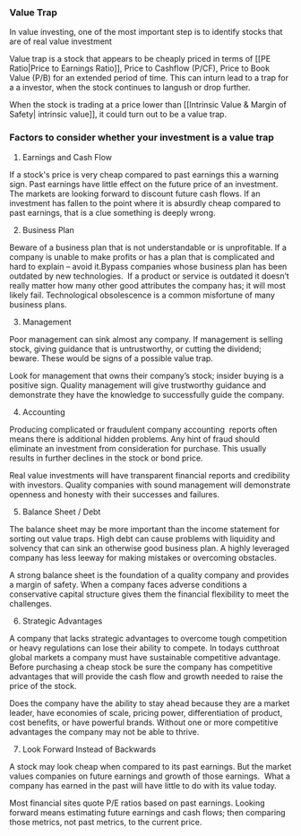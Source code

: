 ### Value Trap 
In value investing, one of the most important step is to identify stocks that are of real value investment

Value trap is a stock that appears to be cheaply priced in terms of [[PE Ratio|Price to Earnings Ratio]], Price to Cashflow (P/CF), Price to Book Value (P/B) for an extended period of time. This can inturn lead to a trap for a a investor, when the stock continues to langush or drop further.

When the stock is trading at a price lower than [[Intrinsic Value & Margin of Safety| intrinsic value]], it could turn out to be a value trap.   

### Factors to consider whether your investment is a value trap

1. Earnings and Cash Flow 

 If a stock's price is very cheap compared to past earnings this a warning sign. Past earnings have little effect on the future price of an investment. The markets are looking forward to discount future cash flows. If an investment has fallen to the point where it is absurdly cheap compared to past earnings, that is a clue something is deeply wrong.
 
 2. Business Plan

Beware of a business plan that is not understandable or is unprofitable. If a company is unable to make profits or has a plan that is complicated and hard to explain – avoid it.Bypass companies whose business plan has been outdated by new technologies.  If a product or service is outdated it doesn’t really matter how many other good attributes the company has; it will most likely fail. Technological obsolescence is a common misfortune of many business plans.

3. Management

Poor management can sink almost any company. If management is selling stock, giving guidance that is untrustworthy, or cutting the dividend; beware. These would be signs of a possible value trap.

Look for management that owns their company’s stock; insider buying is a positive sign. Quality management will give trustworthy guidance and demonstrate they have the knowledge to successfully guide the company.

4. Accounting

Producing complicated or fraudulent company accounting  reports often means there is additional hidden problems. Any hint of fraud should eliminate an investment from consideration for purchase. This usually results in further declines in the stock or bond price.

Real value investments will have transparent financial reports and credibility with investors. Quality companies with sound management will demonstrate openness and honesty with their successes and failures.

5. Balance Sheet / Debt

The balance sheet may be more important than the income statement for sorting out value traps. High debt can cause problems with liquidity and solvency that can sink an otherwise good business plan. A highly leveraged company has less leeway for making mistakes or overcoming obstacles.

A strong balance sheet is the foundation of a quality company and provides a margin of safety. When a company faces adverse conditions a conservative capital structure gives them the financial flexibility to meet the challenges.

6. Strategic Advantages

A company that lacks strategic advantages to overcome tough competition or heavy regulations can lose their ability to compete. In todays cutthroat global markets a company must have sustainable competitive advantage. Before purchasing a cheap stock be sure the company has competitive advantages that will provide the cash flow and growth needed to raise the price of the stock.

Does the company have the ability to stay ahead because they are a market leader, have economies of scale, pricing power, differentiation of product, cost benefits, or have powerful brands. Without one or more competitive advantages the company may not be able to thrive.

7. Look Forward Instead of Backwards

A stock may look cheap when compared to its past earnings. But the market values companies on future earnings and growth of those earnings.  What a company has earned in the past will have little to do with its value today.

Most financial sites quote P/E ratios based on past earnings.  Looking forward means estimating future earnings and cash flows; then comparing those metrics, not past metrics, to the current price.